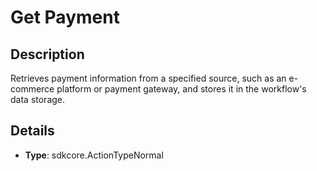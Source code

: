 
# Get Payment

## Description

Retrieves payment information from a specified source, such as an e-commerce platform or payment gateway, and stores it in the workflow's data storage.

## Details

- **Type**: sdkcore.ActionTypeNormal
